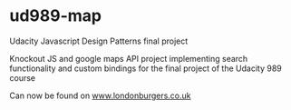 # ud989-map
Udacity Javascript Design Patterns final project

Knockout JS and google maps API project implementing search functionality and custom bindings for the final project of the Udacity 989 course

Can now be found on www.londonburgers.co.uk
